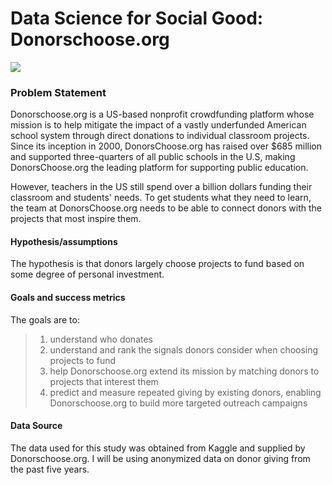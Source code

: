 # Data Science for Social Good: Donorschoose.org

<img src = 'https://cdn.comparably.com/26216233/p/71400_profile_donorschoose-org.png'>

### Problem Statement
Donorschoose.org is a US-based nonprofit crowdfunding platform whose mission is to help mitigate the impact of a vastly underfunded American school system through direct donations to individual classroom projects. Since its inception in 2000, DonorsChoose.org has raised over $685 million and supported three-quarters of all public schools in the U.S, making DonorsChoose.org the leading platform for supporting public education. 

However, teachers in the US still spend over a billion dollars funding their classroom and students' needs. To get students what they need to learn, the team at DonorsChoose.org needs to be able to connect donors with the projects that most inspire them.


#### Hypothesis/assumptions
The hypothesis is that donors largely choose projects to fund based on some degree of personal investment. 
#### Goals and success metrics
The goals are to: <br>
> 1. understand who donates <br>
> 2. understand and rank the signals donors consider when choosing projects to fund <br>
> 3. help Donorschoose.org extend its mission by matching donors to projects that interest them <br>
> 4. predict and measure repeated giving by existing donors, enabling Donorschoose.org to build more targeted outreach campaigns
#### Data Source 
The data used for this study was obtained from Kaggle and supplied by Donorschoose.org. I will be using anonymized data on donor giving from the past five years.

